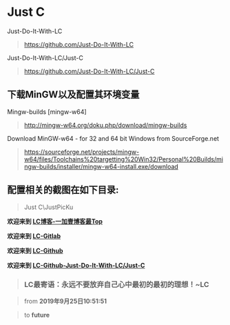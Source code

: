 # Just C

Just-Do-It-With-LC  
> https://github.com/Just-Do-It-With-LC

Just-Do-It-With-LC/Just-C  
> https://github.com/Just-Do-It-With-LC/Just-C

## 下载MinGW以及配置其环境变量  
Mingw-builds [mingw-w64]  
> http://mingw-w64.org/doku.php/download/mingw-builds

Download MinGW-w64 - for 32 and 64 bit Windows from SourceForge.net  
> https://sourceforge.net/projects/mingw-w64/files/Toolchains%20targetting%20Win32/Personal%20Builds/mingw-builds/installer/mingw-w64-install.exe/download

## 配置相关的截图在如下目录:  
> Just C\JustPicKu

**欢迎来到 [LC博客-一加壹博客最Top](http://www.oneplusone.vip)**

**欢迎来到 [LC-Gitlab](https://gitlab.com/ahviplc)**

**欢迎来到 [LC-Github](https://github.com/ahviplc)**

**欢迎来到 [LC-Github-Just-Do-It-With-LC/Just-C ](https://github.com/Just-Do-It-With-LC/Just-C)**

> ### LC最寄语：永远不要放弃自己心中最初的最初的理想！~LC

> from **2019年9月25日10:51:51**

> to **future**